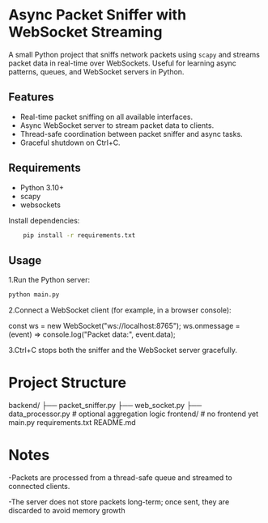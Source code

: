 # Async Packet Sniffer with WebSocket Streaming

A small Python project that sniffs network packets using `scapy` and streams packet data in real-time over WebSockets. Useful for learning async patterns, queues, and WebSocket servers in Python.

## Features

- Real-time packet sniffing on all available interfaces.
- Async WebSocket server to stream packet data to clients.
- Thread-safe coordination between packet sniffer and async tasks.
- Graceful shutdown on Ctrl+C.

## Requirements

- Python 3.10+
- scapy
- websockets

Install dependencies:

```bash
    pip install -r requirements.txt
```

## Usage

1.Run the Python server:

```bash
python main.py
```

2.Connect a WebSocket client (for example, in a browser console):

const ws = new WebSocket("ws://localhost:8765");
ws.onmessage = (event) => console.log("Packet data:", event.data);

3.Ctrl+C stops both the sniffer and the WebSocket server gracefully.

# Project Structure


backend/
├── packet_sniffer.py
├── web_socket.py
├── data_processor.py  # optional aggregation logic
frontend/  # no frontend yet
main.py
requirements.txt
README.md

# Notes

-Packets are processed from a thread-safe queue and streamed to connected clients.

-The server does not store packets long-term; once sent, they are discarded to avoid memory growth